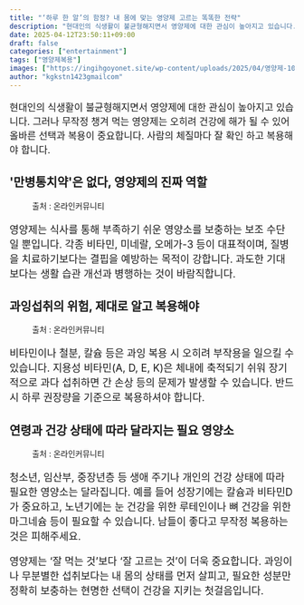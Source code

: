 ```yaml
---
title: "‘하루 한 알’의 함정? 내 몸에 맞는 영양제 고르는 똑똑한 전략"
description: "현대인의 식생활이 불균형해지면서 영양제에 대한 관심이 높아지고 있습니다. 그러나 무작정 챙겨 먹는 영양제는 오히려 건강에 해가 될 수 있어 올바른 선택과 복용이 중요합니다. 사람의 체질마다 잘 확인 하고 복용해야 합니다."
date: 2025-04-12T23:50:11+09:00
draft: false
categories: ["entertainment"]
tags: ["영양제복용"]
images: ["https://ingihgoyonet.site/wp-content/uploads/2025/04/영양제-1024x683.jpg", "https://ingihgoyonet.site/wp-content/uploads/2025/04/양양제효능-1024x683.jpg", "https://ingihgoyonet.site/wp-content/uploads/2025/04/영양섭취-1024x683.jpg"]
author: "kgkstn1423gmailcom"
---
```


<p style="font-size:17px">현대인의 식생활이 불균형해지면서 영양제에 대한 관심이 높아지고 있습니다. 그러나 무작정 챙겨 먹는 영양제는 오히려 건강에 해가 될 수 있어 올바른 선택과 복용이 중요합니다. 사람의 체질마다 잘 확인 하고 복용해야 합니다.</p> <h2 >'만병통치약'은 없다, 영양제의 진짜 역할</h2> <figure ><img src="https://ingihgoyonet.site/wp-content/uploads/2025/04/영양제-1024x683.jpg" alt="" /><figcaption >출처 : 온라인커뮤니티</figcaption></figure> <p style="font-size:18px">영양제는 식사를 통해 부족하기 쉬운 영양소를 보충하는 보조 수단일 뿐입니다. 각종 비타민, 미네랄, 오메가-3 등이 대표적이며, 질병을 치료하기보다는 결핍을 예방하는 목적이 강합니다. 과도한 기대보다는 생활 습관 개선과 병행하는 것이 바람직합니다.</p> <h2 >과잉섭취의 위험, 제대로 알고 복용해야</h2> <figure ><img src="https://ingihgoyonet.site/wp-content/uploads/2025/04/양양제효능-1024x683.jpg" alt="" style="aspect-ratio:16/9;object-fit:cover"/><figcaption >출처 : 온라인커뮤니티</figcaption></figure> <p style="font-size:18px">비타민이나 철분, 칼슘 등은 과잉 복용 시 오히려 부작용을 일으킬 수 있습니다. 지용성 비타민(A, D, E, K)은 체내에 축적되기 쉬워 장기적으로 과다 섭취하면 간 손상 등의 문제가 발생할 수 있습니다. 반드시 하루 권장량을 기준으로 복용하셔야 합니다.</p> <h2 >연령과 건강 상태에 따라 달라지는 필요 영양소</h2> <figure ><img src="https://ingihgoyonet.site/wp-content/uploads/2025/04/영양섭취-1024x683.jpg" alt="" style="aspect-ratio:16/9;object-fit:cover"/><figcaption >출처 : 온라인커뮤니티</figcaption></figure> <p style="font-size:18px">청소년, 임산부, 중장년층 등 생애 주기나 개인의 건강 상태에 따라 필요한 영양소는 달라집니다. 예를 들어 성장기에는 칼슘과 비타민D가 중요하고, 노년기에는 눈 건강을 위한 루테인이나 뼈 건강을 위한 마그네슘 등이 필요할 수 있습니다. 남들이 좋다고 무작정 복용하는 것은 피해주세요.</p> <p style="font-size:18px">영양제는 ‘잘 먹는 것’보다 ‘잘 고르는 것’이 더욱 중요합니다. 과잉이나 무분별한 섭취보다는 내 몸의 상태를 먼저 살피고, 필요한 성분만 정확히 보충하는 현명한 선택이 건강을 지키는 첫걸음입니다.</p>